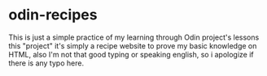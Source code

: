 # odin-recipes
This is just a simple practice of my learning through Odin project's lessons
this "project" it's simply a recipe website to prove my basic knowledge on HTML,
also I'm not that good typing or speaking english, so i apologize if there is any typo here.